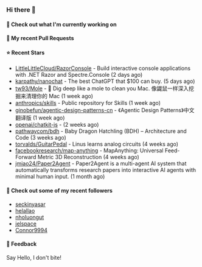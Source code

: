 ### Hi there 👋

#### 👷 Check out what I'm currently working on

#### 🔨 My recent Pull Requests


#### ⭐ Recent Stars

- [LittleLittleCloud/RazorConsole](https://github.com/LittleLittleCloud/RazorConsole) - Build interactive console applications with .NET Razor and Spectre.Console (2 days ago)
- [karpathy/nanochat](https://github.com/karpathy/nanochat) - The best ChatGPT that $100 can buy. (5 days ago)
- [tw93/Mole](https://github.com/tw93/Mole) - 🐹 Dig deep like a mole to clean you Mac. 像鼹鼠一样深入挖掘来清理你的 Mac (1 week ago)
- [anthropics/skills](https://github.com/anthropics/skills) - Public repository for Skills (1 week ago)
- [ginobefun/agentic-design-patterns-cn](https://github.com/ginobefun/agentic-design-patterns-cn) - 《Agentic Design Patterns》中文翻译版 (1 week ago)
- [openai/chatkit-js](https://github.com/openai/chatkit-js) -  (2 weeks ago)
- [pathwaycom/bdh](https://github.com/pathwaycom/bdh) - Baby Dragon Hatchling (BDH) – Architecture and Code (3 weeks ago)
- [torvalds/GuitarPedal](https://github.com/torvalds/GuitarPedal) - Linus learns analog circuits (4 weeks ago)
- [facebookresearch/map-anything](https://github.com/facebookresearch/map-anything) - MapAnything: Universal Feed-Forward Metric 3D Reconstruction (4 weeks ago)
- [jmiao24/Paper2Agent](https://github.com/jmiao24/Paper2Agent) - Paper2Agent is a multi-agent AI system that automatically transforms research papers into interactive AI agents with minimal human input. (1 month ago)

#### 👯 Check out some of my recent followers

- [seckinyasar](https://github.com/seckinyasar)
- [helallao](https://github.com/helallao)
- [nholuongut](https://github.com/nholuongut)
- [jelspace](https://github.com/jelspace)
- [Connor9994](https://github.com/Connor9994)

#### 💬 Feedback

Say Hello, I don't bite!